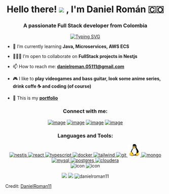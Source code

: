 <h1 align="center">
  Hello there! 
  <img src="https://media.giphy.com/media/hvRJCLFzcasrR4ia7z/giphy.gif" width="35">
  , I'm Daniel Román 🇨🇴
</h1>
<h3 align="center">A passionate Full Stack developer from Colombia</h3>

<p align="center">
  <a href="https://git.io/typing-svg"><img src="https://readme-typing-svg.demolab.com?font=Freeman&size=40&duration=1000&pause=1500&color=F71A4D&center=true&vCenter=true&width=600&height=90&lines=Frontend+Developer%2C;Backend+Developer%2C;Active+Learner+%26+Researcher%2C;Love+to+Learn+new+Staff%2C;Passionate+Programmer%2C" alt="Typing SVG" /></a>
</p>

- 🌱 I’m currently learning **Java, Microservices, AWS ECS**

- 🙆🏻‍♂️ I’m open to collaborate on **FullStack projects in Nestjs**

- 📫 How to reach me: **danielroman.05111@gmail.com**

- 🎮 I like to **play videogames and bass guitar, look some anime series, drink coffe ☕️ and coding (of course)**

- 👻 This is my **[portfolio](https://danielroman.pages.dev/)**

<h3 align="center">Connect with me:</h3>
<div align="center">

[![image](https://img.shields.io/badge/LinkedIn-0077B5?style=for-the-badge&logo=linkedin&logoColor=white)](https://www.linkedin.com/in/danielroman-)
[![image](https://img.shields.io/badge/Instagram-E4405F?style=for-the-badge&logo=instagram&logoColor=white)](https://instagram.com/daniiel._.roman)
[![image](https://img.shields.io/badge/Twitter-1DA1F2?style=for-the-badge&logo=twitter&logoColor=white)](https://x.com/daniielroman11)
[![image](https://img.shields.io/badge/Gmail-D14836?style=for-the-badge&logo=gmail&logoColor=white)](mailto:danielroman.05111@gmail.com)
  
</div>

<h3 align="center">Languages and Tools:</h3>

<p align="center"> 
  <a href="https://nestjs.com/" target="_blank"> 
    <img src="https://upload.wikimedia.org/wikipedia/commons/thumb/a/a8/NestJS.svg/1242px-NestJS.svg.png?20221211225055" alt="nestjs" width="40" height="40"/> 
  </a>
  <a href="https://vitejs.dev/guide/" target="_blank"> 
    <img src="https://cdn.worldvectorlogo.com/logos/react-2.svg" alt="react" width="40" height="40"/> 
  </a>  
  <a href="https://www.typescriptlang.org/" target="_blank"> 
    <img src="https://cdn.worldvectorlogo.com/logos/typescript.svg" alt="typescript" width="40" height="40"/> 
  </a> 
  <a href="https://www.docker.com/" target="_blank"> 
    <img src="https://cdn.worldvectorlogo.com/logos/docker-4.svg" alt="docker" width="40" height="40"/> 
  </a>
  <a href="https://tailwindcss.com/" target="_blank"> 
    <img src="https://cdn.worldvectorlogo.com/logos/tailwind-css-2.svg" alt="tailwind" width="40" height="40"/> 
  </a>
  <a href="https://git-scm.com/" target="_blank"> 
    <img src="https://www.vectorlogo.zone/logos/git-scm/git-scm-icon.svg" alt="git" width="40" height="40"/> 
  </a>
  <a href="https://www.linux.org/" target="_blank"> 
    <img src="https://raw.githubusercontent.com/devicons/devicon/master/icons/linux/linux-original.svg" alt="linux" width="40" height="40"/> 
  </a> 
  <a href="https://www.mongodb.com/" target="_blank"> 
    <img src="https://cdn.worldvectorlogo.com/logos/mongodb-icon-1.svg" alt="mongo" width="40" height="40"/> 
  </a>  
  <a href="https://www.mysql.com/" target="_blank"> 
    <img src="https://www.vectorlogo.zone/logos/mysql/mysql-icon.svg" alt="mysql" width="40" height="40"/> 
  </a>  
  <a href="https://www.postgresql.org/" target="_blank"> 
    <img src="https://cdn.worldvectorlogo.com/logos/postgresql.svg" alt="postgres" width="40" height="40"/> 
  </a>  
  <a href="https://es.cloudera.com/" target="_blank"> 
    <img src="https://cdn.worldvectorlogo.com/logos/cloudera.svg" alt="cloudera" width="40" height="40"/> 
  </a>  
  <br>
  <img src="https://techstack-generator.vercel.app/restapi-icon.svg" alt="icon" width="50" height="50" />
  <img src="https://techstack-generator.vercel.app/graphql-icon.svg" alt="icon" width="50" height="50" />
</p>

<p align= "center">
  <img height= "150" src="https://github-readme-stats.vercel.app/api?username=danielroman11&theme=react&show_icons=true&include_all_commits=true" />
  <img height= "150" src="https://github-readme-stats.vercel.app/api/top-langs/?username=danielroman11&theme=react&layout=compact" />
  <img height= "150" src="https://github-readme-streak-stats.herokuapp.com/?user=danielroman11&theme=dark&background=0d1117&date_format=M%20j%5B%2C%20Y%5D" alt="danielroman11" />
</p>

<!-- ![](https://github-profile-trophy.vercel.app/?username=danielroman11&theme=onedark&no-frame=true&no-bg=false)-->

Credit: [DanielRoman11](https://github.com/DanielRoman11/)
<!--
**DanielRoman11/danielRoman11** is a ✨ _special_ ✨ repository because its `README.md` (this file) appears on your GitHub profile.

Here are some ideas to get you started:

- 🔭 I’m currently working on ...
- 🌱 I’m currently learning ...
- 👯 I’m looking to collaborate on ...
- 🤔 I’m looking for help with ...
- 💬 Ask me about ...
- 📫 How to reach me: ...
- 😄 Pronouns: ...
- ⚡ Fun fact: ...
-->

